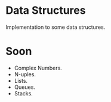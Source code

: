 # Data Structures 
Implementation to some data structures.

# Soon
- Complex Numbers.
- N-uples.
- Lists.
- Queues.
- Stacks.